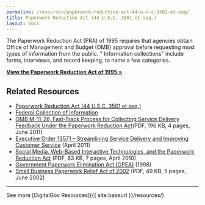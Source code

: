 ```yaml
---
permalink: /resources/paperwork-reduction-act-44-u-s-c-3501-et-seq/
title: Paperwork Reduction Act (44 U.S.C. 3501 et seq.)
layout: docs
---
```


The Paperwork Reduction Act (PRA) of 1995 requires that agencies obtain Office of Management and Budget (OMB) approval before requesting most types of information from the public. " Information collections"  include forms, interviews, and  record keeping, to name a few categories.

[**View the Paperwork Reduction Act of 1995 »**](http://www.gpo.gov/fdsys/pkg/PLAW-104publ13/html/PLAW-104publ13.htm)

## Related Resources

  - [Paperwork Reduction Act (44 U.S.C. 3501 et seq.)](http://www.gpo.gov/fdsys/pkg/PLAW-104publ13/html/PLAW-104publ13.htm)
  - [Federal Collection of Information](https://obamawhitehouse.archives.gov/omb/inforeg_infocoll/)
  - [OMB M-11-26, Fast-Track Process for Collecting Service Delivery Feedback Under the Paperwork Reduction Act](https://www.whitehouse.gov/sites/whitehouse.gov/files/omb/memoranda/2011/m11-26.pdf)(PDF, 196 KB, 4 pages, June 2011)
  - [Executive Order 13571 – Streamlining Service Delivery and Improving Customer Service](http://www.whitehouse.gov/the-press-office/2011/04/27/executive-order-streamlining-service-delivery-and-improving-customer-ser) (April 2011)
  - [Social Media, Web-Based Interactive Technologies, and the Paperwork Reduction Act](https://obamawhitehouse.archives.gov/sites/default/files/omb/assets/inforeg/SocialMediaGuidance_04072010.pdf) (PDF, 83 KB, 7 pages, April 2010)
  - [Government Paperwork Elimination Act (GPEA)](https://obamawhitehouse.archives.gov/omb/fedreg_gpea2/ "Government Paperwork Elimination Act") (1998)
  - [Small Business Paperwork Relief Act of 2002](https://www.sba.gov/category/advocacy-navigation-structure/regulatory-policy/small-business-statutes/small-business-paperwork-relief-act-2002) (PDF, 49 KB, 5 pages, June 2002)

* * *

See more [DigitalGov Resources]({{ site.baseurl }}/resources/)

